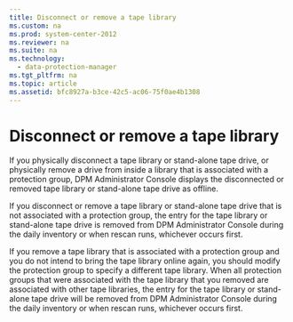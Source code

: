 ```yaml
---
title: Disconnect or remove a tape library
ms.custom: na
ms.prod: system-center-2012
ms.reviewer: na
ms.suite: na
ms.technology: 
  - data-protection-manager
ms.tgt_pltfrm: na
ms.topic: article
ms.assetid: bfc8927a-b3ce-42c5-ac06-75f0ae4b1308
---
```

# Disconnect or remove a tape library
If you physically disconnect a tape library or stand\-alone tape drive, or physically remove a drive from inside a library that is associated with a protection group, DPM Administrator Console displays the disconnected or removed tape library or stand\-alone tape drive as offline.

If you disconnect or remove a tape library or stand\-alone tape drive that is not associated with a protection group, the entry for the tape library or stand\-alone tape drive is removed from DPM Administrator Console during the daily inventory or when rescan runs, whichever occurs first.

If you remove a tape library that is associated with a protection group and you do not intend to bring the tape library online again, you should modify the protection group to specify a different tape library. When all protection groups that were associated with the tape library that you removed are associated with other tape libraries, the entry for the tape library or stand\-alone tape drive will be removed from DPM Administrator Console during the daily inventory or when rescan runs, whichever occurs first.



